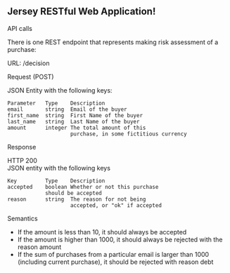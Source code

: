 <html>
<body>
    <h2>Jersey RESTful Web Application!</h2>
    <p>API calls</p>

<p>There is one REST endpoint that represents making risk assessment of a purchase:</p>

<p>URL: /decision </p>

<p>Request (POST)</p>

<p>JSON Entity with the following keys: </p>

<pre><code>Parameter   Type    Description 
email       string  Email of the buyer 
first_name  string  First Name of the buyer 
last_name   string  Last Name of the buyer 
amount      integer The total amount of this 
                    purchase, in some fictitious currency
</code></pre>

<p>Response</p>

<p>HTTP 200 <br />
JSON entity with the following keys </p>

<pre><code>Key         Type    Description 
accepted    boolean Whether or not this purchase 
            should be accepted 
reason      string  The reason for not being 
                    accepted, or "ok" if accepted
</code></pre>

<p>Semantics</p>

<ul>
<li>If the amount is less than 10, it should always be accepted </li>
<li>If the amount is higher than 1000, it should always be rejected with the reason amount </li>
<li>If the sum of purchases from a particular email is larger than 1000 (including current 
purchase), it should be rejected with reason debt </li>
</ul> 
</body>
</html>
